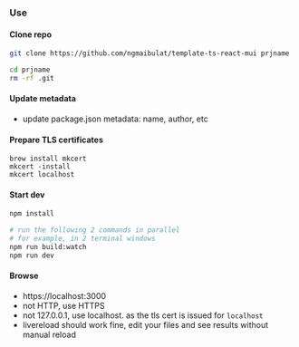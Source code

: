 ### Use

#### Clone repo

```bash
git clone https://github.com/ngmaibulat/template-ts-react-mui prjname

cd prjname
rm -rf .git
```

#### Update metadata

- update package.json metadata: name, author, etc

#### Prepare TLS certificates

```
brew install mkcert
mkcert -install
mkcert localhost
```

#### Start dev

```bash
npm install

# run the following 2 commands in parallel
# for example, in 2 terminal windows
npm run build:watch
npm run dev
```

#### Browse

- https://localhost:3000
- not HTTP, use HTTPS
- not 127.0.0.1, use localhost. as the tls cert is issued for `localhost`
- livereload should work fine, edit your files and see results without manual reload
